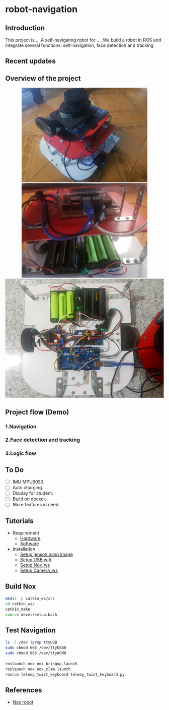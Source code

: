 # robot-navigation

## Introduction
This project is... .A self-navigating robot for .... We build a robot in ROS and integrate several functions: self-navigation, face detection and tracking
## Recent updates

## Overview of the project
<div align="center">
    <img src="assets/robot1.jpg" width="400">
    <img src="assets/robot2.jpg" width="400">
    <img src="assets/robot3.jpg" width="800">
</div>

## Project flow (Demo)
### 1.Navigation
### 2.Face detection and tracking

### 3.Logic flow

## To Do 
- [ ] IMU MPU6050.
- [ ] Auto charging.
- [ ] Display for student.
- [ ] Build on docker.
- [ ] More features in need.

## Tutorials
- Requirement
    - [Hardware](./assets/Hardware.png)
    - [Software](./assets/Software.png)
- Installation
    - [Setup jenson nano image](./docs/Jetson_nano_image.md)
    - [Setup USB wifi](./docs/rtl8812au.md)
    - [Setup Nox_ws](./docs/nox_ws.md)
    - [Setup Camera_ws](./docs/camera_ws.md)
## Build Nox 
```bash
mkdir -p catkin_ws/src
cd catkin_ws/
catkin_make
source devel/setup.bash
```
## Test Navigation
```bash
ls -l /dev |grep ttyUSB
sudo chmod 666 /dev/ttyUSB0
sudo chmod 666 /dev/ttyACM0

roslaunch nox nox_bringup.launch
roslaunch nox nox_slam.launch
rosrun teleop_twist_keyboard teleop_twist_keyboard.py
```
## References
- [Nox robot](https://github.com/RBinsonB/Nox_robot)
